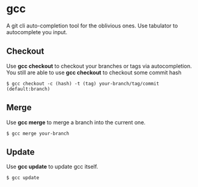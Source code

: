 gcc
===

A git cli auto-completion tool for the oblivious ones. Use tabulator to autocomplete you input.

## Checkout

Use **gcc checkout** to checkout your branches or tags via autocompletion. You still are able to use **gcc checkout** to checkout some commit hash

```
$ gcc checkout -c (hash) -t (tag) your-branch/tag/commit (default:branch)
```

## Merge

Use **gcc merge** to merge a branch into the current one.

```
$ gcc merge your-branch
```

## Update

Use **gcc update** to update gcc itself.

```
$ gcc update
```
